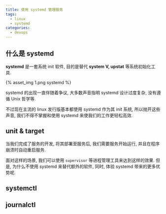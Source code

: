 ```yaml
---
title: 使用 systemd 管理服务
tags:
  - linux
  - systemd
categories:
  - devops
---
```


## 什么是 systemd

**systemd** 是一套系统 init 软件, 目的是替代 **system V, upstat** 等系统初始化工具.

<!--more-->

{% asset_img 1.png systemd %}

systemd 的出现一直伴随着争议, 大多数声音指明 systemd 设计过度复杂, 没有遵循 Unix 哲学等.

不过现在主流的 linux 发行版基本都使用 systemd 作为其 init 系统, 所以抛开这些声音, 我们不得不掌握和使用 systemd 来使我们的工作更轻松高效.

## unit & target

当我们完成了服务的开发, 将其部署至服务后, 我们需要服务开始运行, 并且在程序崩溃时自动重启服务.

面对这样的场景, 我们可以使用 `supervisor` 等进程管理工具来达到这样的效果. 但是, 为什么不使用 systemd 来替代额外的软件, 同时, 体验 systemd 带来的更多优势呢.

## systemctl


## journalctl
